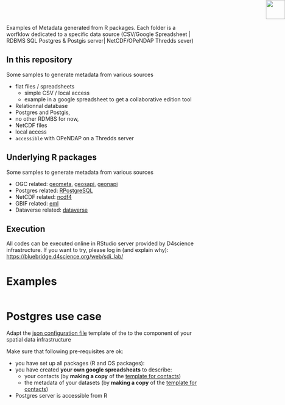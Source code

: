 Examples of Metadata generated from R packages. Each folder is a worfklow dedicated to a specific data source (CSV/Google Spreadsheet | RDBMS SQL Postgres & Postgis server| NetCDF/OPeNDAP Thredds sever)

##  In this repository

Some samples to generate metadata from various sources
- flat files / spreadsheets
  - simple CSV / local access
  - example in a google spreadsheet to get a collaborative edition tool
- Relationnal database
 - Postgres and Postgis,
 - no other RDMBS for now,
- NetCDF files
 - local access
 - `accessible` with OPeNDAP on a Thredds server

##  Underlying R packages

Some samples to generate metadata from various sources
- OGC related: [geometa](https://github.com/eblondel/geometa), [geosapi](https://github.com/eblondel/geosapi), [geonapi](https://github.com/eblondel/geonapi) 
- Postgres related: [RPostgreSQL](RPostgreSQL)
- NetCDF related: [ncdf4](ncdf4)
- GBIF related: [eml](eml)
- Dataverse related: [dataverse]()

##  Execution

All codes can be executed online in RStudio server provided by D4science infrastructure. If you want to try, please log in (and explain why): https://bluebridge.d4science.org/web/sdi_lab/ 

<img style="position: absolute; top: 0; right: 0; border: 0;" src="http://mdst-macroes.ird.fr/tmp/logo_IRD.svg" width="50">

#  Examples

```{r setup, include=FALSE}

```

#  Postgres use case

Adapt the [json configuration file](https://github.com/juldebar/R_Metadata/blob/master/metadata_workflow_Postgres_Postgis/workflow_configuration_Postgres_template.json) template of the  to the component of your spatial data infrastructure

Make sure that following pre-requisites are ok:
- you have set up all packages (R and OS packages):
- you have created **your own google spreadsheats** to describe:
  - your contacts (by **making a copy** of the [template for contacts](https://docs.google.com/spreadsheets/d/1f2BtxxxjwzHTJOcpmcae-Xv33RQL_B6e8jBVx-UDrTY/edit#gid=0"))
  - the metadata of your datasets (by **making a copy** of the [template for contacts](https://docs.google.com/spreadsheets/d/1FJjab8TncNlksZmlr9Uq0V6e8jzxmqUJTNJlEEStAic/edit#gid=0))
- Postgres server is accessible from R




